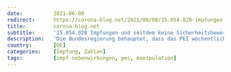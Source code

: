 ```yaml
---
date:          2021-06-08
redirect:      https://corona-blog.net/2021/06/08/15-054-020-impfungen-und-seitdem-keine-sicherheitsbewertung-durch-das-paul-ehrlich-institut/
title:         corona-blog.net
subtitle:      '15.054.020 Impfungen und seitdem keine Sicherheitsbewertung durch das Paul-Ehrlich-Institut'
description:   'Die Bundesregierung behauptet, dass das PEI wöchentlich Zahlen zur Sicherheit der Impfstoffe veröffentlicht. Das ist eine bewusste Falschinformation – nicht…'
country:       [DE]
categories:    [Impfung, Zahlen]
tags:          [impf-nebenwirkungen, pei, manipulation]
---
```

